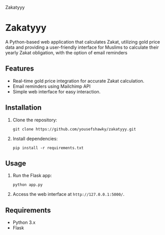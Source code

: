   Zakatyyy

Zakatyyy
========

A Python-based web application that calculates Zakat, utilizing gold price data and providing a user-friendly interface for Muslims to calculate their yearly Zakat obligation, with the option of email reminders

Features
--------

*   Real-time gold price integration for accurate Zakat calculation.
*   Email reminders using Mailchimp API
*   Simple web interface for easy interaction.

Installation
------------

1.  Clone the repository:
    
        git clone https://github.com/yousefshawky/zakatyyy.git
    
2.  Install dependencies:
    
        pip install -r requirements.txt
    

Usage
-----

1.  Run the Flask app:
    
        python app.py
    
2.  Access the web interface at `http://127.0.0.1:5000/`.

Requirements
------------

*   Python 3.x
*   Flask

